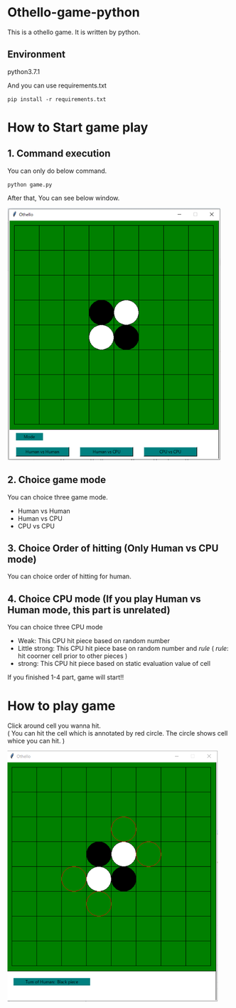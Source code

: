 # Othello-game-python
This is a othello game. It is written by python. 

## Environment
python3.7.1

And you can use requirements.txt
```
pip install -r requirements.txt
```

# How to Start game play
## 1. Command execution
You can only do below command.
```
python game.py 
```
After that, You can see below window.

![Top page](https://github.com/chihina/othello-game-python/blob/master/Images/top_resized.png)

## 2. Choice game mode
You can choice three game mode.
- Human vs Human
- Human vs CPU
- CPU vs CPU

## 3. Choice Order of hitting (Only Human vs CPU mode)
You can choice order of hitting for human.

## 4. Choice CPU mode (If you play Human vs Human mode, this part is unrelated)
You can choice three CPU mode
- Weak: This CPU hit piece based on random number
- Little strong: This CPU hit piece base on random number and *rule*  ( *rule*: hit coorner cell prior to other pieces )
- strong: This CPU hit piece based on static evaluation value of cell

If you finished 1-4 part, game will start!!

# How to play game
Click around cell you wanna hit.    
( You can hit the cell which is annotated by red circle. The circle shows cell whice you can hit. ) 

![Choice page](https://github.com/chihina/othello-game-python/blob/master/Images/choice_resized.png)
